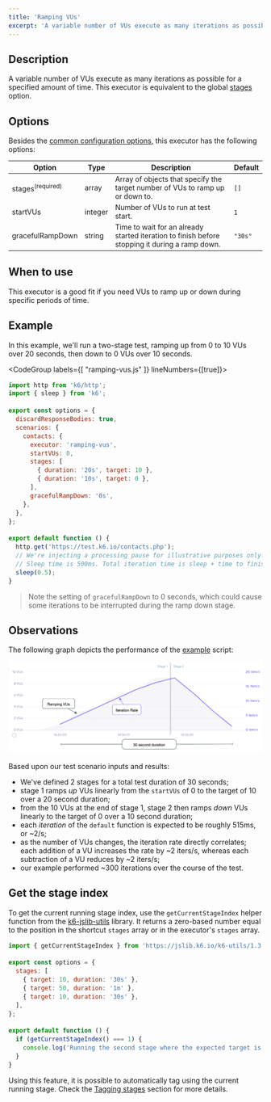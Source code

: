 ```yaml
---
title: 'Ramping VUs'
excerpt: 'A variable number of VUs execute as many iterations as possible for a specified amount of time.'
---
```


## Description

A variable number of VUs execute as many iterations as possible for a specified
amount of time. This executor is equivalent to the global [stages](/using-k6/options#stages) option.

## Options

Besides the [common configuration options](/using-k6/scenarios#options),
this executor has the following options:

| Option             | Type    | Description                                                                                    | Default |
| ------------------ | ------- | ---------------------------------------------------------------------------------------------- | ------- |
| stages<sup>(required)</sup>          | array   | Array of objects that specify the target number of VUs to ramp up or down to.                  | `[]`    |
| startVUs         | integer | Number of VUs to run at test start.                                                            | `1`     |
| gracefulRampDown | string  | Time to wait for an already started iteration to finish before stopping it during a ramp down. | `"30s"` |

## When to use

This executor is a good fit if you need VUs to ramp up or down during specific periods
of time.

## Example

In this example, we'll run a two-stage test, ramping up from 0 to 10 VUs over 20 seconds, then down
to 0 VUs over 10 seconds.

<CodeGroup labels={[ "ramping-vus.js" ]} lineNumbers={[true]}>

```javascript
import http from 'k6/http';
import { sleep } from 'k6';

export const options = {
  discardResponseBodies: true,
  scenarios: {
    contacts: {
      executor: 'ramping-vus',
      startVUs: 0,
      stages: [
        { duration: '20s', target: 10 },
        { duration: '10s', target: 0 },
      ],
      gracefulRampDown: '0s',
    },
  },
};

export default function () {
  http.get('https://test.k6.io/contacts.php');
  // We're injecting a processing pause for illustrative purposes only!
  // Sleep time is 500ms. Total iteration time is sleep + time to finish request.
  sleep(0.5);
}
```

</CodeGroup>

> Note the setting of `gracefulRampDown` to 0 seconds, which could cause some iterations to be
interrupted during the ramp down stage.

## Observations

The following graph depicts the performance of the [example](#example) script:

![Ramping VUs](./images/ramping-vus.png)

Based upon our test scenario inputs and results:

* We've defined 2 stages for a total test duration of 30 seconds;
* stage 1 ramps _up_ VUs linearly from the `startVUs` of 0 to the target of 10 over a 20 second duration;
* from the 10 VUs at the end of stage 1, stage 2 then ramps _down_ VUs linearly to the target of 0 over a 10 second duration;
* each _iteration_ of the `default` function is expected to be roughly 515ms, or ~2/s;
* as the number of VUs changes, the iteration rate directly correlates; each addition of a VU increases the rate by \~2 iters/s, whereas each subtraction of a VU reduces by \~2 iters/s;
* our example performed ~300 iterations over the course of the test.

## Get the stage index

To get the current running stage index, use the `getCurrentStageIndex` helper function from the [k6-jslib-utils](/javascript-api/jslib/utils) library. It returns a zero-based number equal to the position in the shortcut `stages` array or in the executor's `stages` array.

```javascript
import { getCurrentStageIndex } from 'https://jslib.k6.io/k6-utils/1.3.0/index.js';

export const options = {
  stages: [
    { target: 10, duration: '30s' },
    { target: 50, duration: '1m' },
    { target: 10, duration: '30s' },
  ],
};

export default function () {
  if (getCurrentStageIndex() === 1) {
    console.log('Running the second stage where the expected target is 50');
  }
}
```

Using this feature, it is possible to automatically tag using the current running stage. Check the [Tagging stages](/using-k6/tags-and-groups/#tagging-stages) section for more details.
